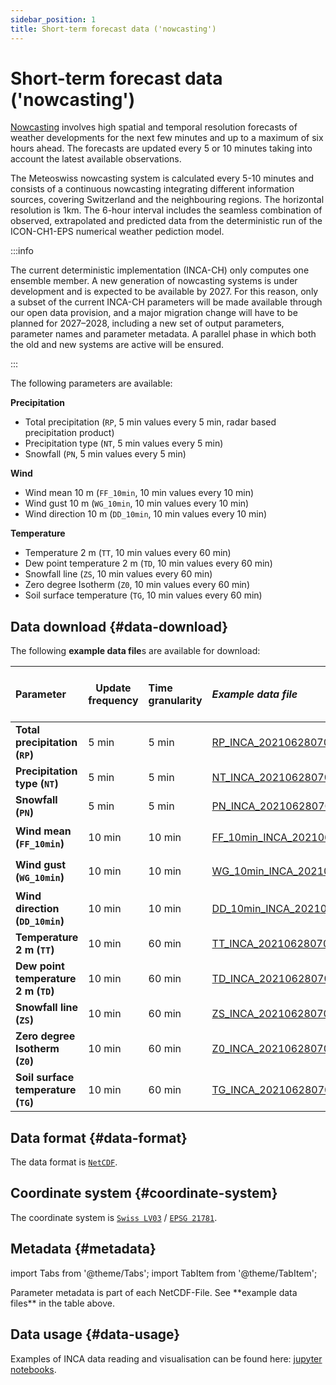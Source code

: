 ```yaml
---
sidebar_position: 1
title: Short-term forecast data ('nowcasting')
---
```

<!-- @NOSPELL@ -->

# Short-term forecast data ('nowcasting')

[Nowcasting](https://www.meteoswiss.admin.ch/weather/warning-and-forecasting-systems/nowcasting.html) involves high spatial and temporal resolution forecasts of weather developments for the next few minutes and up to a maximum of six hours ahead. The forecasts are updated every 5 or 10 minutes taking into account the latest available observations.

The Meteoswiss nowcasting system is calculated every 5-10 minutes and consists of a continuous nowcasting integrating different information sources, covering Switzerland and the neighbouring regions. The horizontal resolution is 1km. The 6-hour interval includes the seamless combination of observed, extrapolated and predicted data from the deterministic run of the ICON-CH1-EPS numerical weather pediction model.

:::info

The current deterministic implementation (INCA-CH) only computes one ensemble member. A new generation of nowcasting systems is under development and is expected to be available by 2027. For this reason, only a subset of the current INCA-CH parameters will be made available through our open data provision, and a major migration change will have to be planned for 2027–2028, including a new set of output parameters, parameter names and parameter metadata. A parallel phase in which both the old and new systems are active will be ensured.

:::

The following parameters are available:

**Precipitation**
- Total precipitation (`RP`, 5 min values every 5 min, radar based precipitation product)
- Precipitation type (`NT`, 5 min values every 5 min)
- Snowfall (`PN`, 5 min values every 5 min)

**Wind**
- Wind mean 10 m (`FF_10min`, 10 min values every 10 min)
- Wind gust 10 m (`WG_10min`, 10 min values every 10 min)
- Wind direction 10 m (`DD_10min`, 10 min values every 10 min)

**Temperature**
- Temperature 2 m (`TT`, 10 min values every 60 min)
- Dew point temperature 2 m (`TD`, 10 min values every 60 min)
- Snowfall line (`ZS`, 10 min values every 60 min)
- Zero degree Isotherm (`Z0`, 10 min values every 60 min)
- Soil surface temperature (`TG`, 10 min values every 60 min)

## Data download {#data-download}

The following **example data file**s are available for download:

| Parameter | Update frequency | Time granularity | *Example data file* | Productive version file name | Estimated volume per file (MB) |
|:----- | ----- |:----- |:----- | ----- |:----- |
| **Total precipitation (`RP`)** | 5 min | 5 min | [RP_INCA_202106280700.nc](https://github.com/MeteoSwiss/publication-opendata-inca-data-nowcasting/blob/main/RP_INCA_202106280700.nc) | `ogd-nowcasting_RP_(date and time code).nc` | 1-60 |
| **Precipitation type (`NT`)** | 5 min | 5 min | [NT_INCA_202106280700.nc](https://github.com/MeteoSwiss/publication-opendata-inca-data-nowcasting/blob/main/NT_INCA_202106280700.nc) | `ogd-nowcasting_NT_(date and time code).nc` | 1-2 |
| **Snowfall (`PN`)** | 5 min | 5 min | [PN_INCA_202106280700.nc](https://github.com/MeteoSwiss/publication-opendata-inca-data-nowcasting/blob/main/PN_INCA_202106280700.nc) | `ogd-nowcasting_PN_(date and time code).nc` | 1-40 |
| **Wind mean (`FF_10min`)** | 10 min | 10 min | [FF_10min_INCA_202106280700.nc](https://zenodo.org/records/6470725/files/FF_10min_INCA_202204131500.nc) | `ogd-nowcasting_FF_10min_(date and time code).nc` | 60 |
| **Wind gust (`WG_10min`)** |  10 min |  10 min | [WG_10min_INCA_202106280700.nc](https://zenodo.org/records/6470725/files/WG_10min_INCA_202204131500.nc)| `ogd-nowcasting_WG_10min_(date and time code).nc` | 60 |
| **Wind direction (`DD_10min`)** | 10 min | 10 min | [DD_10min_INCA_202106280700.nc](https://zenodo.org/records/6470725/files/DD_10min_INCA_202204131500.nc)| `ogd-nowcasting_DD_10min_(date and time code).nc` | 60 |
| **Temperature 2 m (`TT`)** | 10 min | 60 min | [TT_INCA_202106280700.nc](https://github.com/MeteoSwiss/publication-opendata-inca-data-nowcasting/blob/main/TT_INCA_202106280700.nc) | `ogd-nowcasting_TT_(date and time code).nc` | 13 |
| **Dew point temperature 2 m (`TD`)** | 10 min | 60 min | [TD_INCA_202106280700.nc](https://github.com/MeteoSwiss/publication-opendata-inca-data-nowcasting/blob/main/TD_INCA_202106280700.nc) | `ogd-nowcasting_TD_(date and time code).nc` | 13 |
| **Snowfall line (`ZS`)** | 10 min | 60 min | [ZS_INCA_202106280700.nc](https://zenodo.org/records/6470725/files/ZS_INCA_202106280700.nc?download=1) | `ogd-nowcasting_ZS_(date and time code).nc` | 13 |
| **Zero degree Isotherm (`Z0`)** | 10 min | 60 min | [Z0_INCA_202106280700.nc](https://zenodo.org/records/6470725/files/Z0_INCA_202106280700.nc?download=1) | `ogd-nowcasting_Z0_(date and time code).nc` | 13 |
| **Soil surface temperature (`TG`)** | 10 min | 60 min | [TG_INCA_202106280700.nc](https://zenodo.org/records/6470725/files/TG_INCA_202106280700.nc?download=1) | `ogd-nowcasting_TG_(date and time code).nc` | 13 |

## Data format {#data-format}

The data format is [`NetCDF`](https://www.unidata.ucar.edu/software/netcdf).

## Coordinate system {#coordinate-system}

The coordinate system is [`Swiss LV03`](https://www.swisstopo.admin.ch/en/national-triangulation-network-lv03) / [`EPSG 21781`](https://epsg.io/21781).

## Metadata {#metadata}

import Tabs from '@theme/Tabs';
import TabItem from '@theme/TabItem';

<Tabs queryString="metadata">
  <TabItem value="parameters" label="Parameter">
    Parameter metadata is part of each NetCDF-File. See **example data files** in the table above.
  </TabItem>
</Tabs>

## Data usage {#data-usage}

Examples of INCA data reading and visualisation can be found here: [jupyter notebooks](https://github.com/MeteoSwiss/inca-examples).
